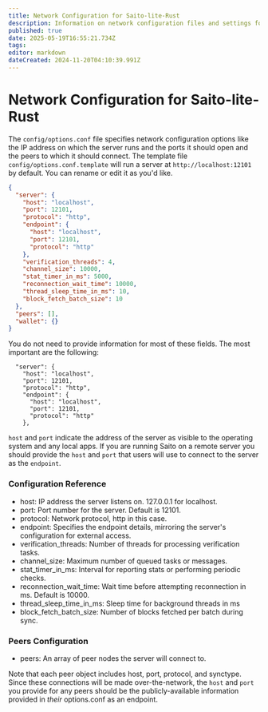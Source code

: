 ```yaml
---
title: Network Configuration for Saito-lite-Rust
description: Information on network configuration files and settings for deployed Saito-lite-Rust nodes.
published: true
date: 2025-05-19T16:55:21.734Z
tags: 
editor: markdown
dateCreated: 2024-11-20T04:10:39.991Z
---
```


# Network Configuration for Saito-lite-Rust

The `config/options.conf` file specifies network configuration options like the IP address on which the server runs and the ports it should open and the peers to which it should connect. The template file `config/options.conf.template` will run a server at `http://localhost:12101` by default. You can rename or edit it as you'd like.

```json
{
  "server": {
    "host": "localhost",
    "port": 12101,
    "protocol": "http",
    "endpoint": {
      "host": "localhost",
      "port": 12101,
      "protocol": "http"
    },
    "verification_threads": 4,
    "channel_size": 10000,
    "stat_timer_in_ms": 5000,
    "reconnection_wait_time": 10000,
    "thread_sleep_time_in_ms": 10,
    "block_fetch_batch_size": 10
  },
  "peers": [],
  "wallet": {}
}
```
You do not need to provide information for most of these fields. The most important are the following:

```
  "server": {
    "host": "localhost",
    "port": 12101,
    "protocol": "http",
    "endpoint": {
      "host": "localhost",
      "port": 12101,
      "protocol": "http"
    },
```

`host` and `port` indicate the address of the server as visible to the operating system and any local apps. If you are running Saito on a remote server you should provide the `host` and `port` that users will use to connect to the server as the `endpoint`. 

### Configuration Reference

- host: IP address the server listens on. 127.0.0.1 for localhost.
- port: Port number for the server. Default is 12101.
- protocol: Network protocol, http in this case.
- endpoint: Specifies the endpoint details, mirroring the server's configuration for external access.
- verification_threads: Number of threads for processing verification tasks.
- channel_size: Maximum number of queued tasks or messages.
- stat_timer_in_ms: Interval for reporting stats or performing periodic checks.
- reconnection_wait_time: Wait time before attempting reconnection in ms. Default is 10000.
- thread_sleep_time_in_ms: Sleep time for background threads in ms
- block_fetch_batch_size: Number of blocks fetched per batch during sync.

### Peers Configuration
- peers: An array of peer nodes the server will connect to.

Note that each peer object includes host, port, protocol, and synctype. Since these connections will be made over-the-network, the `host` and `port` you provide for any peers should be the publicly-available information provided in *their* options.conf as an endpoint.
